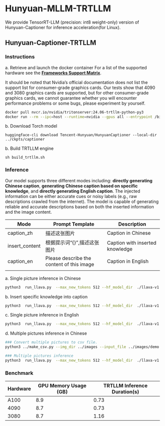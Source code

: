 # Hunyuan-MLLM-TRTLLM
We provide TensorRT-LLM (precision: int8 weight-only) version of Hunyuan-Captioner for inference acceleration(for Linux). 



## Hunyuan-Captioner-TRTLLM


### Instructions
a. Retrieve and launch the docker container
For a list of the supported hardware see the [**Frameworks Support Matrix**](https://docs.nvidia.com/deeplearning/frameworks/support-matrix/index.html).

It should be noted that Nvidia’s official documentation does not list the support list for consumer-grade graphics cards. Our tests show that 4090 and 3080 graphics cards are supported, but for other consumer-grade graphics cards, we cannot guarantee whether you will encounter performance problems or some bugs, please experiment by yourself.


```bash
docker pull nvcr.io/nvidia/tritonserver:24.06-trtllm-python-py3
docker run --rm --ipc=host --runtime=nvidia --gpus all --entrypoint /bin/bash -it nvcr.io/nvidia/tritonserver:24.06-trtllm-python-py3
```

b. Download Torch model
```shell
huggingface-cli download Tencent-Hunyuan/HunyuanCaptioner --local-dir ../ckpts/captioner
```
b. Build TRTLLM engine 
```shell
sh build_trtllm.sh
```

### Inference

Our model supports three different modes including: **directly generating Chinese caption**, **generating Chinese caption based on specific knowledge**, and **directly generating English caption**. The injected information can be either accurate cues or noisy labels (e.g., raw descriptions crawled from the internet). The model is capable of generating reliable and accurate descriptions based on both the inserted information and the image content.

|Mode           | Prompt Template                           |Description                           | 
| ---           | ---                                       | ---                                  |
|caption_zh     | 描述这张图片                               |Caption in Chinese                    | 
|insert_content | 根据提示词“{}”,描述这张图片                 |Caption with inserted knowledge| 
|caption_en     | Please describe the content of this image |Caption in English                    |
|               |                                           |                                      |
 

a. Single picture inference in Chinese

```bash
python3  run_llava.py  --max_new_tokens 512 --hf_model_dir  ./llava-v1.6-mistral-7b-hf-merged/   --visual_engine_dir visual_engines/   --llm_engine_dir trt_engines/llava/int8/1-gpu --mode caption_zh --image_file ../images/demo1.png
```

b. Insert specific knowledge into caption

```bash
python3  run_llava.py  --max_new_tokens 512 --hf_model_dir  ./llava-v1.6-mistral-7b-hf-merged/   --visual_engine_dir visual_engines/   --llm_engine_dir trt_engines/llava/int8/1-gpu --mode insert_content --image_file ../images/demo2.png --content 宫保鸡丁
```

c. Single picture inference in English

```bash
python3  run_llava.py  --max_new_tokens 512 --hf_model_dir  ./llava-v1.6-mistral-7b-hf-merged/   --visual_engine_dir visual_engines/   --llm_engine_dir trt_engines/llava/int8/1-gpu --mode caption_en --image_file ../images/demo1.png
```

d. Multiple pictures inference in Chinese

```bash
### Convert multiple pictures to csv file. 
python3 ../make_csv.py --img_dir ../images --input_file ../images/demo.csv

### Multiple pictures inference
python3  run_llava.py  --max_new_tokens 512 --hf_model_dir  ./llava-v1.6-mistral-7b-hf-merged/  --visual_engine_dir visual_engines/   --llm_engine_dir trt_engines/llava/int8/1-gpu --mode caption_zh --input_file ../images/demo.csv --output_file ../images/demo_res.csv

```

### Benchmark

|Hardware           | GPU Memory Usage (GB)                           |TRTLLM Inference Duration(s)                   | 
| ---           | ---                                       | ---                                  |
|A100    |       8.9                        |    0.73         | 
|4090 |           8.7     |0.73|  
|3080    |           8.7        |1.16
